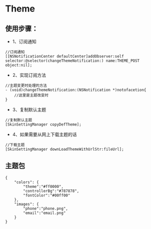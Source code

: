 # Theme

## 使用步骤：

- 1、订阅通知

```
//订阅通知
[[NSNotificationCenter defaultCenter]addObserver:self selector:@selector(changeThemeNotification:) name:THEME_POST object:nil];

```

- 2、实现订阅方法

```
//主题变更时处理的方法
- (void)changeThemeNotification:(NSNotification *)notofacetion{
    //这里是主题改变时
}

```
- 3、复制默认主题

```
//复制默认主题
[SkinSettingManager copyDefTheme];

```
- 4、如果需要从网上下载主题的话

```
//下载主题
[SkinSettingManager downLoadThemeWithUrlStr:fileUrl];

```
## 主题包

```
{
    "colors": {
        "theme":"#ff0000",
        "controllerBg":"#787878",
        "fontColor":"#00ff00"
    },
    "images": {
        "phone":"phone.png",
        "email":"email.png"
    }
}

```
